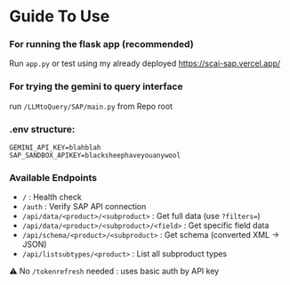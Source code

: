 # Guide To Use

### For running the flask app (recommended)  
Run `app.py` or test using my already deployed https://scai-sap.vercel.app/

### For trying the gemini to query interface
run `/LLMtoQuery/SAP/main.py` from Repo root

### .env structure: 
```env
GEMINI_API_KEY=blahblah  
SAP_SANDBOX_APIKEY=blacksheephaveyouanywool  
```

### Available Endpoints
- `/`                         : Health check  
- `/auth`                    : Verify SAP API connection  
- `/api/data/<product>/<subproduct>`         : Get full data (use `?filters=`)  
- `/api/data/<product>/<subproduct>/<field>` : Get specific field data  
- `/api/schema/<product>/<subproduct>`       : Get schema (converted XML -> JSON)  
- `/api/listsubtypes/<product>`              : List all subproduct types

⚠︎ No `/tokenrefresh` needed : uses basic auth by API key
